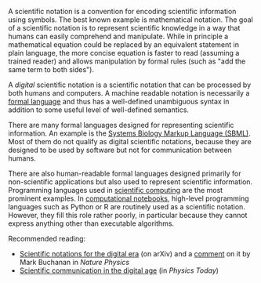 A scientific notation is a convention for encoding scientific information using symbols. The best known example is mathematical notation. The goal of a scientific notation is to represent scientific knowledge in a way that humans can easily comprehend and manipulate. While in principle a mathematical equation could be replaced by an equivalent statement in plain language, the more concise equation is faster to read (assuming a trained reader) and allows manipulation by formal rules (such as "add the same term to both sides").

A *digital* scientific notation is a scientific notation that can be processed by both humans and computers. A machine readable notation is necessarily a [formal language](https://en.wikipedia.org/wiki/Formal_language) and thus has a well-defined unambiguous syntax in addition to some useful level of well-defined semantics.

There are many formal languages designed for representing scientific information. An example is the [Systems Biology Markup Language (SBML)](https://en.wikipedia.org/wiki/SBML). Most of them do not qualify as digital scientific notations, because they are designed to be used by software but not for communication between humans.

There are also human-readable formal languages designed primarily for non-scientific applications but also used to represent scientific information. Programming languages used in [scientific computing](Scientific%20computing.md) are the most prominent examples. In [computational notebooks](Computational%20notebooks.md), high-level programming languages such as Python or R are routinely used as a scientific notation. However, they fill this role rather poorly, in particular because they cannot express anything other than executable algorithms.

Recommended reading:
 - [Scientific notations for the digital era](Scientific%20notations%20for%20the%20digital%20era.md) (on arXiv) and a [comment](http://www.nature.com/doifinder/10.1038/nphys3815) on it by Mark Buchanan in *Nature Physics*
 - [Scientific communication in the digital age](http://dx.doi.org/10.1063/PT.3.3181) (in *Physics Today*)
